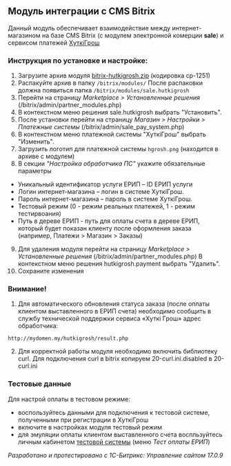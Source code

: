 ## Модуль интеграции с CMS Bitrix

Данный модуль обеспечивает взаимодействие между интернет-магазином на базе CMS Bitrix (с модулем электронной комерции __sale__) и сервисом платежей [ХуткiГрош](https://hutkigrosh.by)
  

### Инструкция по установке и настройке:
1. Загрузите архив модуля [bitrix-hutkigrosh.zip](https://github.com/esasby/hutkigrosh-bitrix-module/blob/master/bitrix-hutkigrosh.zip)
(кодировка cp-1251) 
2. Распакуйте архив в папку 
```/bitrix/modules/```
После распаковки должна появиться папка 
```/bitrix/modules/sale.hutkigrosh```
3. Перейти на страницу _Marketplace > Установленные решения_ (/bitrix/admin/partner_modules.php)
4. В контекстном меню решения sale.hutkigrosh выбрать "Установить".
5. После установки перейти на страницу _Магазин > Настройки > Платежные системы_ (/bitrix/admin/sale_pay_system.php)
6. В контекстном меню платежной системы "ХуткiГрош" выбрать "Изменить". 
7. Загрузить логотип для платежной системы ```hgrosh.png``` (находится в архиве с модулем)
8. В секции _"Настройка обработчика ПС"_ укажите обязательные параметры
* Уникальный идентификатор услуги ЕРИП – ID ЕРИП услуги
* Логин интернет-магазина – логин в системе ХуткiГрош.
* Пароль интернет-магазина – пароль в системе ХуткiГрош.
* Тестовый режим (0 - режим реальных платежей, 1 - режим тестирвоания)
* Путь в дереве ЕРИП - путь для оплаты счета в дереве ЕРИП, который будет показан клиенту после оформления заказа (например, Платежи > Магазин > Заказы)
9. Для удаления модуля перейти на страницу _Marketplace > Установленные решения_ (/bitrix/admin/partner_modules.php)
В контекстном меню решения hutkigrosh.payment выбрать "Удалить".
10. Сохраните изменения

### Внимание!
1. Для автоматического обновления статуса заказа (после оплаты клиентом выставленного в ЕРИП счета) необходимо сообщить в службу технической поддержки сервиса «Хуткi Грош» адрес обработчика:
```
http://mydomen.my/hutkigrosh/result.php
```
2. Для корректной работы модуля необходимо включить библиотеку curl. Для подключения curl в bitrix копируем 20-curl.ini.disabled в 20-curl.ini

### Тестовые данные
Для настрой оплаты в тестовом режиме:
 * воспользуйтесь данными для подключения к тестовой системе, полученными при регистрации в ХуткiГрош
 * включите в настройках модуля тестовый режим 
 * для эмуляции оплаты клиентом выставленного счета воспльзуйтесь личным кабинетом [тестовой системы](https://trial.hgrosh.by) (меню _Тест оплаты ЕРИП_)

_Разработано и протестировано с 1С-Битрикс: Управление сайтом 17.0.9_


